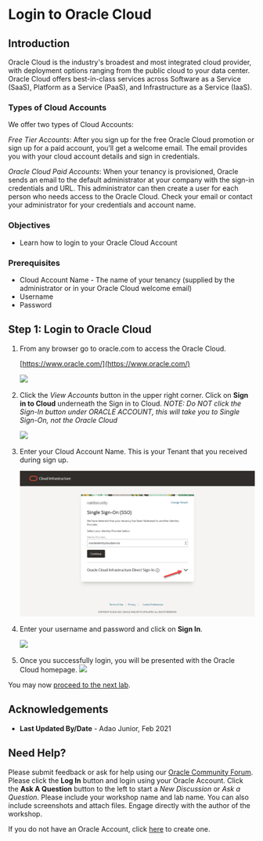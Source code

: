 # Login to Oracle Cloud #

## Introduction

Oracle Cloud is the industry's broadest and most integrated cloud provider, with deployment options ranging from the public cloud to your data center. Oracle Cloud offers best-in-class services across Software as a Service (SaaS), Platform as a Service (PaaS), and Infrastructure as a Service (IaaS).

### Types of Cloud Accounts

We offer two types of Cloud Accounts:

*Free Tier Accounts*:  After you sign up for the free Oracle Cloud promotion or sign up for a paid account, you’ll get a welcome email. The email provides you with your cloud account details and sign in credentials.

*Oracle Cloud Paid Accounts*:  When your tenancy is provisioned, Oracle sends an email to the default administrator at your company with the sign-in credentials and URL. This administrator can then create a user for each person who needs access to the Oracle Cloud. Check your email or contact your administrator for your credentials and account name.

### Objectives

- Learn how to login to your Oracle Cloud Account


### Prerequisites
- Cloud Account Name - The name of your tenancy (supplied by the administrator or in your Oracle Cloud welcome email)
- Username
- Password

## **Step 1:**  Login to Oracle Cloud
1. From any browser go to oracle.com to access the Oracle Cloud.

    [https://www.oracle.com/](https://www.oracle.com/)

    ![](images/cloud-login-1.png " ")

2.  Click the *View Accounts* button in the upper right corner.  Click on **Sign in to Cloud** underneath the Sign in to Cloud.  *NOTE:  Do NOT click the Sign-In button under ORACLE ACCOUNT, this will take you to Single Sign-On, not the Oracle Cloud*

    ![](images/cloud-login-2.png " ")   

3. Enter your Cloud Account Name.  This is your Tenant that you received during sign up.

    ![](images/cloud-login-tenant.png " ")   

3. Enter your username and password and click on **Sign In**.

    ![](images/cloud-login-3.png " ")   


4. Once you successfully login, you will be presented with the Oracle Cloud homepage.
  ![](./images/cloud-homepage.png " ")

You may now [proceed to the next lab](#next).

## Acknowledgements

- **Last Updated By/Date** - Adao Junior, Feb 2021

## Need Help?
Please submit feedback or ask for help using our [Oracle Community Forum](https://community.oracle.com/tech/developers/). Please click the **Log In** button and login using your Oracle Account. Click the **Ask A Question** button to the left to start a *New Discussion* or *Ask a Question*.  Please include your workshop name and lab name.  You can also include screenshots and attach files.  Engage directly with the author of the workshop.

If you do not have an Oracle Account, click [here](https://profile.oracle.com/myprofile/account/create-account.jspx) to create one.
